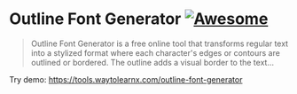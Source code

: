 # Outline Font Generator [![Awesome](https://cdn.rawgit.com/sindresorhus/awesome/d7305f38d29fed78fa85652e3a63e154dd8e8829/media/badge.svg)](https://github.com/sindresorhus/awesome)

>Outline Font Generator is a free online tool that transforms regular text into a stylized format where each character's edges or contours are outlined or bordered. The outline adds a visual border to the text...

Try demo: https://tools.waytolearnx.com/outline-font-generator
